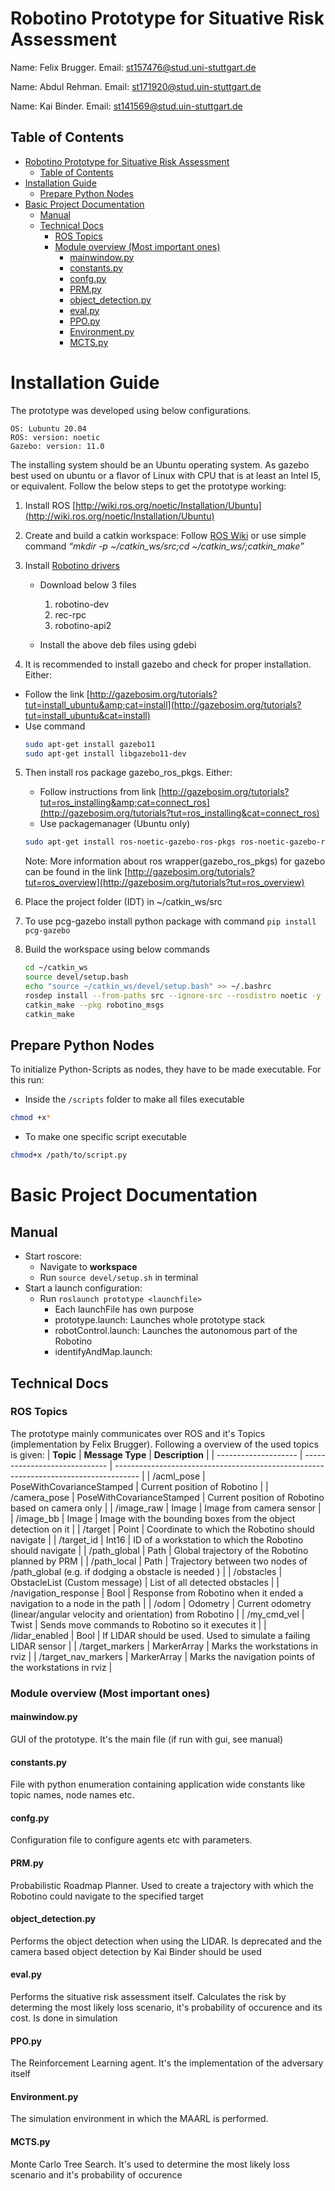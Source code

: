 # Robotino Prototype for Situative Risk Assessment

Name: Felix Brugger.
Email: st157476@stud.uni-stuttgart.de

Name: Abdul Rehman.
Email: st171920@stud.uin-stuttgart.de

Name: Kai Binder.
Email: st141569@stud.uin-stuttgart.de

## Table of Contents
- [Robotino Prototype for Situative Risk Assessment](#robotino-prototype-for-situative-risk-assessment)
  - [Table of Contents](#table-of-contents)
- [Installation Guide](#installation-guide)
  - [Prepare Python Nodes](#prepare-python-nodes)
- [Basic Project Documentation](#basic-project-documentation)
  - [Manual](#manual)
  - [Technical Docs](#technical-docs)
    - [ROS Topics](#ros-topics)
    - [Module overview (Most important ones)](#module-overview-most-important-ones)
      - [mainwindow.py](#mainwindowpy)
      - [constants.py](#constantspy)
      - [confg.py](#confgpy)
      - [PRM.py](#prmpy)
      - [object\_detection.py](#object_detectionpy)
      - [eval.py](#evalpy)
      - [PPO.py](#ppopy)
      - [Environment.py](#environmentpy)
      - [MCTS.py](#mctspy)


# Installation Guide

The prototype was developed using below configurations.

    OS: Lubuntu 20.04
    ROS: version: noetic
    Gazebo: version: 11.0

The installing system should be an Ubuntu operating system. As gazebo best used on ubuntu or a flavor of Linux with CPU that is at least an Intel I5, or equivalent. Follow the below steps to get the prototype working:

1. Install ROS
   [http://wiki.ros.org/noetic/Installation/Ubuntu](http://wiki.ros.org/noetic/Installation/Ubuntu)
2. Create and build a catkin workspace: Follow [ROS Wiki](http://wiki.ros.org/catkin/Tutorials/create_a_workspace)
   or use simple command
   *“mkdir -p ~/catkin_ws/src;cd
   ~/catkin_ws/;catkin_make”*
3. Install [Robotino drivers](https://wiki.openrobotino.org/index.php?title=Robotino_OS)

   - Download below 3 files
     1. robotino-dev
     2. rec-rpc
     3. robotino-api2

   - Install the above deb files using gdebi

4. It is recommended to install gazebo and check for proper installation. Either:

- Follow the link
[http://gazebosim.org/tutorials?tut=install_ubuntu&amp;cat=install](http://gazebosim.org/tutorials?tut=install_ubuntu&cat=install)
- Use command
   ```bash
   sudo apt-get install gazebo11
   sudo apt-get install libgazebo11-dev
   ```
5. Then install ros package gazebo_ros_pkgs. Either:
   - Follow instructions from link
      [http://gazebosim.org/tutorials?tut=ros_installing&amp;cat=connect_ros](http://gazebosim.org/tutorials?tut=ros_installing&cat=connect_ros)
   - Use packagemanager (Ubuntu only)
   ```bash
   sudo apt-get install ros-noetic-gazebo-ros-pkgs ros-noetic-gazebo-ros-control
   ```

   Note:
   More information about ros wrapper(gazebo_ros_pkgs) for gazebo can be found in the link [http://gazebosim.org/tutorials?tut=ros_overview](http://gazebosim.org/tutorials?tut=ros_overview)

6. Place the project folder (IDT) in ~/catkin_ws/src
7. To use pcg-gazebo install python package with command  ```pip install pcg-gazebo```
8. Build the workspace using below commands
   ```bash
   cd ~/catkin_ws
   source devel/setup.bash
   echo "source ~/catkin_ws/devel/setup.bash" >> ~/.bashrc
   rosdep install --from-paths src --ignore-src --rosdistro noetic -y
   catkin_make --pkg robotino_msgs
   catkin_make
   ```

## Prepare Python Nodes
To initialize Python-Scripts as nodes, they have to be made executable. For this run:
- Inside the ``/scripts`` folder to make all files executable
```zsh
chmod +x*
```
- To make one specific script executable
```zsh
chmod+x /path/to/script.py
```

# Basic Project Documentation
## Manual
- Start roscore:
  - Navigate to **workspace**
  - Run ``source devel/setup.sh`` in terminal
- Start a launch configuration:
  - Run ``roslaunch prototype <launchfile>`` 
    - Each launchFile has own purpose
    - prototype.launch: Launches whole prototype stack
    - robotControl.launch: Launches the autonomous part of the Robotino
    - identifyAndMap.launch:

## Technical Docs
### ROS Topics
The prototype mainly communicates over ROS and it's Topics (implementation by Felix Brugger). Following a overview of the used topics is given:
| **Topic**            | **Message Type**              | **Description**                                                                      |
| -------------------- | ----------------------------- | ------------------------------------------------------------------------------------ |
| /acml_pose           | PoseWithCovarianceStamped     | Current position of Robotino                                                         |
| /camera_pose         | PoseWithCovarianceStamped     | Current position of Robotino based on camera only                                    |
| /image_raw           | Image                         | Image from camera sensor                                                             |
| /image_bb            | Image                         | Image with the bounding boxes from the object detection on it                        |
| /target              | Point                         | Coordinate to which the Robotino should navigate                                     |
| /target_id           | Int16                         | ID of a workstation to which the Robotino should navigate                            |
| /path_global         | Path                          | Global trajectory of the Robotino planned by PRM                                     |
| /path_local          | Path                          | Trajectory between two nodes of /path_global (e.g. if dodging a obstacle is needed ) |
| /obstacles           | ObstacleList (Custom message) | List of all detected obstacles                                                       |
| /navigation_response | Bool                          | Response from Robotino when it ended a navigation to a node in the path              |
| /odom                | Odometry                      | Current odometry (linear/angular velocity and orientation) from Robotino             |
| /my_cmd_vel          | Twist                         | Sends move commands to Robotino so it executes it                                    |
| /lidar_enabled       | Bool                          | If LIDAR should be used. Used to simulate a failing LIDAR sensor                     |
| /target_markers      | MarkerArray                   | Marks the workstations in rviz                                                       |
| /target_nav_markers  | MarkerArray                   | Marks the navigation points of the workstations in rviz                              |
### Module overview (Most important ones)
#### mainwindow.py
GUI of the prototype. It's the main file (if run with gui, see manual)
#### constants.py
File with python enumeration containing application wide constants like topic names, node names etc.
#### confg.py
Configuration file to configure agents etc with parameters.
#### PRM.py
Probabilistic Roadmap Planner. Used to create a trajectory with which the Robotino could navigate to the specified target
#### object_detection.py
Performs the object detection when using the LIDAR. Is deprecated and the camera based object detection by Kai Binder should be used
#### eval.py
Performs the situative risk assessment itself. Calculates the risk by determing the most likely loss scenario, it's probability of occurence and its cost. Is done in simulation
#### PPO.py
The Reinforcement Learning agent. It's the implementation of the adversary itself
#### Environment.py
The simulation environment in which the MAARL is performed.
#### MCTS.py
Monte Carlo Tree Search. It's used to determine the most likely loss scenario and it's probability of occurence
